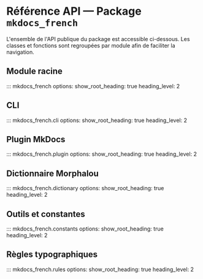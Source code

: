 # Référence API — Package `mkdocs_french`

L'ensemble de l'API publique du package est accessible ci-dessous. Les classes et fonctions sont regroupées par module afin de faciliter la navigation.

## Module racine

::: mkdocs_french
    options:
      show_root_heading: true
      heading_level: 2

## CLI

::: mkdocs_french.cli
    options:
      show_root_heading: true
      heading_level: 2

## Plugin MkDocs

::: mkdocs_french.plugin
    options:
      show_root_heading: true
      heading_level: 2

## Dictionnaire Morphalou

::: mkdocs_french.dictionary
    options:
      show_root_heading: true
      heading_level: 2

## Outils et constantes

::: mkdocs_french.constants
    options:
      show_root_heading: true
      heading_level: 2

## Règles typographiques

::: mkdocs_french.rules
    options:
      show_root_heading: true
      heading_level: 2

